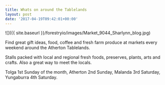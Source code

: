 ```yaml
---
title: Whats on around the Tablelands
layout: post
date: '2017-04-19T09:42:01+00:00'
---
```



![]({{ site.baseurl }}/forestryio/images/Market_9044_Sharlynn_blog.jpg)




Find great gift ideas, food, coffee and fresh farm produce at markets every weekend around the Atherton Tablelands. <!--more-->

 Stalls packed with local and regional fresh foods, preserves, plants, arts and crafts. Also a great way to meet the locals.


Tolga           1st Sunday of the month, Atherton        2nd Sunday, Malanda         3rd Saturday, Yungaburra      4th Saturday.